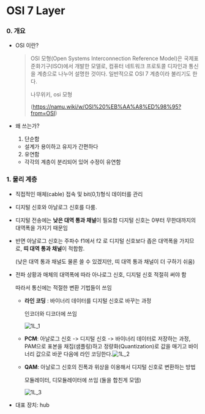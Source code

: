 # OSI 7 Layer

### 0. 개요

* OSI 이란?

  > OSI 모형(Open Systems Interconnection Reference Model)은 국제표준화기구(ISO)에서 개발한 모델로, 컴퓨터 네트워크 프로토콜 디자인과 통신을 계층으로 나누어 설명한 것이다. 일반적으로 OSI 7 계층이라 불리기도 한다.
  >
  > 나무위키, osi 모형
  >
  >  (https://namu.wiki/w/OSI%20%EB%AA%A8%ED%98%95?from=OSI)

* 왜 쓰는가?

  1) 단순함

  - 설계가 용이하고 유지가 간편하다

  2) 유연함

  * 각각의 계층이 분리되어 있어 수정이 유연함



### 1. 물리 계층

* 직접적인 매체(cable) 접속 및 bit(0,1)형식 데이터를 관리

* 디지털 신호와 아날로그 신호를 다룸.

* 디지털 전송에는 **낮은 대역 통과 채널**이 필요함 디지털 신호는 0부터 무한대까지의 대역폭을 가지기 때문임

* 반면 아날로그 신호는 주파수 f1에서 f2 로 디지털 신호보다 좁은 대역폭을 가지므로, **띠 대역 통과 채널**이 적합함. 

  (낮은 대역 통과 채널도 물론 쓸 수 있겠지만, 띠 대역 통과 채널이 더 구하기 쉬움)

* 전파 상황과 매체의 대역폭에 따라 아나로그 신호, 디지털 신호 적절히 써야 함

  따라서 통신에는 적절한 변환 기법들이 쓰임

  * **라인 코딩** : 바이너리 데이터를 디지털 신호로 바꾸는 과정

    인코더와 디코더에 쓰임

    ![1L_1](/Users/seungyoungoh/workspace/document/TIL/TIL/network/1L_1.png)

    

  * **PCM**: 아날로그 신호 -> 디지털 신호 -> 바이너리 데이터로 저장하는 과정, PAM으로 표본을 채집(샘플링)하고 정량화(Quantization)로 값을 매기고 바이너리 값으로 바꾼 다음에 라인 코딩한다.![1L_2](/Users/seungyoungoh/workspace/document/TIL/TIL/network/1L_2.png)

  

  * **QAM**: 아날로그 신호의 진폭과 위상을 이용해서 디지털 신호로 변환하는 방법

    모듈레이터, 디모듈레이터에 쓰임 (둘을 합친게 모뎀)

    ![1L_3](/Users/seungyoungoh/workspace/document/TIL/TIL/network/1L_3.png)

  

* 대표 장치: hub

